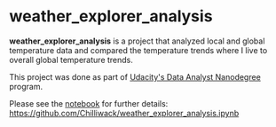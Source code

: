 # weather_explorer_analysis

**weather_explorer_analysis**  is a project that analyzed local and global temperature data and compared the temperature trends where I live to overall global temperature trends.

This project was done as part of [Udacity's Data Analyst Nanodegree](https://www.udacity.com/course/data-analyst-nanodegree--nd002) program.

Please see the [notebook](https://github.com/Chilliwack/weather_explorer_analysis) for further details: https://github.com/Chilliwack/weather_explorer_analysis.ipynb